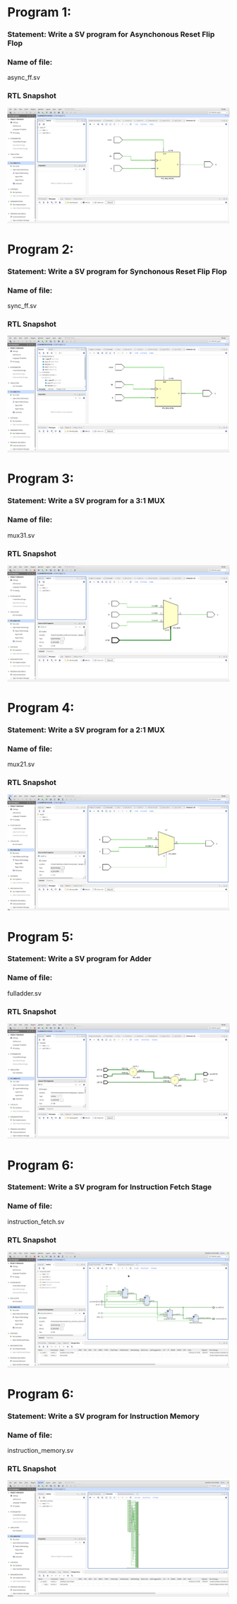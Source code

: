 # Program 1: 
### Statement: Write a SV program for Asynchonous Reset Flip Flop

### Name of file:
async_ff.sv

### RTL Snapshot
![Screenshot of RTL view, full screen](<async_ff.png>)

# Program 2: 
### Statement: Write a SV program for Synchonous Reset Flip Flop

### Name of file:
sync_ff.sv

### RTL Snapshot
![Screenshot of RTL view, full screen](<sync_ff.png>)

# Program 3: 
### Statement: Write a SV program for a 3:1 MUX

### Name of file:
mux31.sv

### RTL Snapshot
![Screenshot of RTL view, full screen](<mux31.png>)

# Program 4: 
### Statement: Write a SV program for a 2:1 MUX

### Name of file:
mux21.sv

### RTL Snapshot
![Screenshot of RTL view, full screen](<mux21.png>)

# Program 5: 
### Statement: Write a SV program for Adder

### Name of file:
fulladder.sv

### RTL Snapshot
![Screenshot of RTL view, full screen](<fulladder.png>)

# Program 6: 
### Statement: Write a SV program for Instruction Fetch Stage

### Name of file:
instruction_fetch.sv

### RTL Snapshot
![Screenshot of RTL view, full screen](<instruction_fetch.png>)

# Program 6: 
### Statement: Write a SV program for Instruction Memory

### Name of file:
instruction_memory.sv

### RTL Snapshot
![Screenshot of RTL view, full screen](<instruction_memory.png>)
